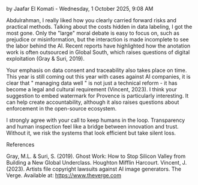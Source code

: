 by Jaafar El Komati - Wednesday, 1 October 2025, 9:08 AM

Abdulrahman, I really liked how you clearly carried forward risks and practical methods. Talking about the costs hidden in data labeling, I got the most gone. Only the "large" moral debate is easy to focus on, such as prejudice or misinformation, but the interaction is made incomplete to see the labor behind the AI. Recent reports have highlighted how the anotation work is often outsourced in Global South, which raises questions of digital exploitation (Gray & Suri, 2019).

Your emphasis on data consent and traceability also takes place on time. This year is still coming out this year with cases against AI companies, it is clear that " managing data well " is not just a technical reform - it has become a legal and cultural requirement (Vincent, 2023). I think your suggestion to embed watermark for Provence is particularly interesting. It can help create accountability, although it also raises questions about enforcement in the open-source ecosystem.

I strongly agree with your call to keep humans in the loop. Transparency and human inspection feel like a bridge between innovation and trust. Without it, we risk the systems that look efficient but take silent loss.

 

References

Gray, M.L. & Suri, S. (2019). Ghost Work: How to Stop Silicon Valley from Building a New Global Underclass. Houghton Mifflin Harcourt.
Vincent, J. (2023). Artists file copyright lawsuits against AI image generators. The Verge. Available at: https://www.theverge.com
